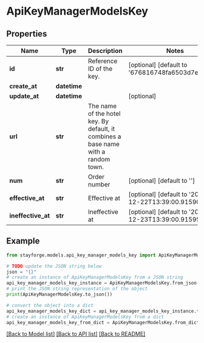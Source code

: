# ApiKeyManagerModelsKey


## Properties

Name | Type | Description | Notes
------------ | ------------- | ------------- | -------------
**id** | **str** | Reference ID of the key. | [optional] [default to '676816748fa6503d7e0e9dff']
**create_at** | **datetime** |  | 
**update_at** | **datetime** |  | [optional] 
**url** | **str** | The name of the hotel key. By default, it combines a base name with a random town. | 
**num** | **str** | Order number | [optional] [default to '']
**effective_at** | **str** | Effective at | [optional] [default to '2024-12-22T13:39:00.915906Z']
**ineffective_at** | **str** | Ineffective at | [optional] [default to '2024-12-23T13:39:00.915955Z']

## Example

```python
from stayforge.models.api_key_manager_models_key import ApiKeyManagerModelsKey

# TODO update the JSON string below
json = "{}"
# create an instance of ApiKeyManagerModelsKey from a JSON string
api_key_manager_models_key_instance = ApiKeyManagerModelsKey.from_json(json)
# print the JSON string representation of the object
print(ApiKeyManagerModelsKey.to_json())

# convert the object into a dict
api_key_manager_models_key_dict = api_key_manager_models_key_instance.to_dict()
# create an instance of ApiKeyManagerModelsKey from a dict
api_key_manager_models_key_from_dict = ApiKeyManagerModelsKey.from_dict(api_key_manager_models_key_dict)
```
[[Back to Model list]](../README.md#documentation-for-models) [[Back to API list]](../README.md#documentation-for-api-endpoints) [[Back to README]](../README.md)


